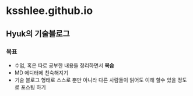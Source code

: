 # ksshlee.github.io

Hyuk의 기술블로그
--

### 목표
- 수업, 혹은 따로 공부한 내용들 정리하면서 **복습**
- MD 에디터에 친숙해지기
- 기술 블로그 형태로 스스로 뿐만 아니라 다른 사람들이 읽어도 이해 할수 있을 정도로 포스팅 하기
